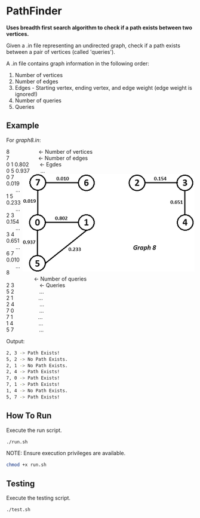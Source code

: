 # PathFinder

**Uses breadth first search algorithm to check if a path exists between two vertices.**

Given a .in file representing an undirected graph, check if a path exists between a pair of vertices (called 'queries').

A .in file contains graph information in the following order:
1. Number of vertices
1. Number of edges
1. Edges - Starting vertex, ending vertex, and edge weight (edge weight is ignored!)
1. Number of queries
1. Queries

## Example

For *graph8.in*:

8 &emsp;&emsp;&emsp;&emsp;&emsp; <- Number of vertices  
7 &emsp;&emsp;&emsp;&emsp;&emsp; <- Number of edges  
0 1 0.802 &emsp;&ensp; <- Egdes  
0 5 0.937 &emsp;&ensp; ...  
<img align="right" src="https://github.com/bbat2575/PathFinder/blob/main/graphs/graph8.png">
0 7 0.019 &emsp;&ensp; ...  
1 5 0.233 &emsp;&ensp; ...  
2 3 0.154 &emsp;&ensp; ...  
3 4 0.651 &emsp;&ensp; ...  
6 7 0.010 &emsp;&ensp; ...  
8 &emsp;&emsp;&emsp;&emsp;&emsp; <- Number of queries  
2 3 &emsp;&emsp;&emsp;&emsp;&nbsp; <- Queries  
5 2 &emsp;&emsp;&emsp;&emsp;&nbsp; ...  
2 1 &emsp;&emsp;&emsp;&emsp;&nbsp; ...  
2 4 &emsp;&emsp;&emsp;&emsp;&nbsp; ...  
7 0 &emsp;&emsp;&emsp;&emsp;&nbsp; ...  
7 1 &emsp;&emsp;&emsp;&emsp;&nbsp; ...  
1 4 &emsp;&emsp;&emsp;&emsp;&nbsp; ...  
5 7 &emsp;&emsp;&emsp;&emsp;&nbsp; ...  

Output:

```bash
2, 3 -> Path Exists!
5, 2 -> No Path Exists.
2, 1 -> No Path Exists.
2, 4 -> Path Exists!
7, 0 -> Path Exists!
7, 1 -> Path Exists!
1, 4 -> No Path Exists.
5, 7 -> Path Exists!
```

## How To Run

Execute the run script.

```bash
./run.sh
```

NOTE: Ensure execution privileges are available.

```bash
chmod +x run.sh
```

## Testing

Execute the testing script.

```bash
./test.sh
```
